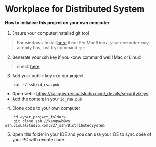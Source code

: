# Workplace for Distributed System


#### How to initialise this project on your own computer
1. Ensure your computer installed git tool
> For windows, install [here](https://gitforwindows.org) if not
> For Mac/Linux, your computer may already has, just try command `git`

2. Generate your ssh key if you konw command well( Mac or Linux)
> check [here](https://confluence.atlassian.com/bitbucketserver/creating-ssh-keys-776639788.html)

3. Add your public key into our project
```shell
    cat ~/.ssh/id_rsa.pub
```

   - Open web : https://kangnwh.visualstudio.com/_details/security/keys
   - Add the content in your `id_rsa.pub`
   
   
4. Clone code to your own computer
```shell
    cd <your_project_folder>
    git clone ssh://kangnwh@vs-ssh.visualstudio.com:22/_ssh/DistributedSystem
```

5. Open this folder in your IDE and you can use your IDE to sync code of your PC with remote code.

